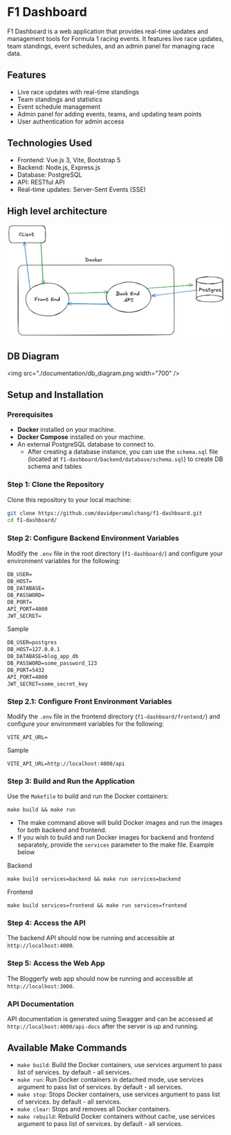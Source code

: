 # F1 Dashboard

F1 Dashboard is a web application that provides real-time updates and management tools for Formula 1 racing events. It features live race updates, team standings, event schedules, and an admin panel for managing race data.

## Features

- Live race updates with real-time standings
- Team standings and statistics
- Event schedule management
- Admin panel for adding events, teams, and updating team points
- User authentication for admin access

## Technologies Used

- Frontend: Vue.js 3, Vite, Bootstrap 5
- Backend: Node.js, Express.js
- Database: PostgreSQL
- API: RESTful API
- Real-time updates: Server-Sent Events (SSE)

## High level architecture

<img src="./documentation/High_Level_Architecture.png" width="700" />

## DB Diagram

<img src="./documentation/db_diagram.png width="700" />

## Setup and Installation

### Prerequisites

- **Docker** installed on your machine.
- **Docker Compose** installed on your machine.
- An external PostgreSQL database to connect to.
    - After creating a database instance, you can use the `schema.sql` file (located at `f1-dashboard/backend/database/schema.sql`) to create DB schema and tables

### **Step 1: Clone the Repository**

Clone this repository to your local machine:

```bash
git clone https://github.com/davidperumalchang/f1-dashboard.git
cd f1-dashboard/
```

### **Step 2: Configure Backend Environment Variables**

Modify the `.env` file in the root directory (`f1-dashboard/`) and configure your environment variables for the following:

```
DB_USER=
DB_HOST=
DB_DATABASE=
DB_PASSWORD=
DB_PORT=
API_PORT=4000
JWT_SECRET=
```

Sample
```
DB_USER=postgres
DB_HOST=127.0.0.1
DB_DATABASE=blog_app_db
DB_PASSWORD=some_password_123
DB_PORT=5432
API_PORT=4000
JWT_SECRET=some_secret_key
```

### **Step 2.1: Configure Front Environment Variables**

Modify the `.env` file in the frontend directory (`f1-dashboard/frontend/`) and configure your environment variables for the following:

```
VITE_API_URL=
```

Sample
```
VITE_API_URL=http://localhost:4000/api
```

### **Step 3: Build and Run the Application**

Use the `Makefile` to build and run the Docker containers:

```
make build && make run
```
- The make command above will build Docker images and run the images for both backend and frontend.
- If you wish to build and run Docker images for backend and frontend separately, provide the `services` parameter to the make file. Example below

Backend
```
make build services=backend && make run services=backend
```
Frontend
```
make build services=frontend && make run services=frontend
```

### **Step 4: Access the API**

The backend API should now be running and accessible at `http://localhost:4000`.

### **Step 5: Access the Web App**

The Bloggerfy web app should now be running and accessible at `http://localhost:3000`.

### **API Documentation**

API documentation is generated using Swagger and can be accessed at `http://localhost:4000/api-docs` after the server is up and running.

## Available Make Commands

- `make build`: Build the Docker containers, use services argument to pass list of services. by default - all services.
- `make run`: Run Docker containers in detached mode, use services argument to pass list of services. by default - all services.
- `make stop`: Stops Docker containers, use services argument to pass list of services. by default - all services.
- `make clear`: Stops and removes all Docker containers.
- `make rebuild`: Rebuild Docker containers without cache, use services argument to pass list of services. by default - all services.